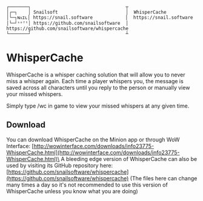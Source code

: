 ```
┌───────┐                                   ┬
│┌─┐    │ Snailsoft                         │  WhisperCache
│└─┐ɴᴀɪʟ│ https://snail.software            │  https://snail.software
│└─┘ˢᵒᶠᵗ│ https://github.com/snailsoftware  │  https://github.com/snailsoftware/whispercache
└───────┘                                   ┴
```

# WhisperCache
WhisperCache is a whisper caching solution that will allow you to never miss a whisper again. Each time a player whispers you,
the message is saved across all characters until you reply to the person or manually view your missed whispers.

Simply type /wc in game to view your missed whispers at any given time.

## Download
You can download WhisperCache on the Minion app or through WoW Interface: [http://wowinterface.com/downloads/info23775-WhisperCache.html](http://wowinterface.com/downloads/info23775-WhisperCache.html)\
A bleeding edge version of WhisperCache can also be used by visiting its GitHub repository here: [https://github.com/snailsoftware/whispercache](https://github.com/snailsoftware/whispercache) (The files here can change many times a day so it's not recommended to use this version of WhisperCache unless you know what you are doing)
